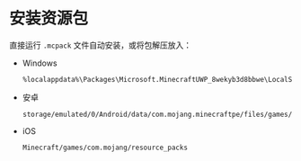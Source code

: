 # 安装资源包

<primary-label ref="manual"/>

<secondary-label ref="wip"/>

<secondary-label ref="be"/>
<secondary-label ref="shader"/>
<secondary-label ref="resource"/>

<tldr>

直接运行 `.mcpack` 文件自动安装，或将包解压放入：
  - Windows
      ```
      %localappdata%\Packages\Microsoft.MinecraftUWP_8wekyb3d8bbwe\LocalState\games\com.mojang\resource_packs
      ```
  - 安卓
      ```
      storage/emulated/0/Android/data/com.mojang.minecraftpe/files/games/com.mojang/resource_packs
      ```
  - iOS
      ```
      Minecraft/games/com.mojang/resource_packs
      ```

</tldr>
